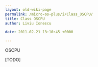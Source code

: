 ```yaml
---
layout: old-wiki-page
permalink: /micro-os-plus/i/Class_OSCPU/
title: Class OSCPU
author: Liviu Ionescu

date: 2011-02-21 13:10:45 +0000

---
```


OSCPU

[TODO]
